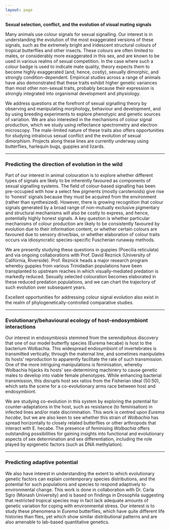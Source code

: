 ```yaml
---
layout: page
---
```


**Sexual selection, conflict, and the evolution of visual mating signals**

Many animals use colour signals for sexual signalling. Our interest is in understanding the evolution of the most exaggerated versions of these signals, such as the extremely
bright and iridescent structural colours of tropical butterflies and other insects. These colours are often limited to males, or considerably more exaggerated in this sex, and are known to be used in various realms of sexual competition. In the case where such a colour badge is used to indicate mate quality, theory expects them to become highly exaggerated (and, hence, costly), sexually dimorphic, and strongly condition-dependent. Empirical studies across a range of animals have also demonstrated that these traits exhibit higher genetic variances than most other non-sexual traits, probably because their expression is strongly integrated into organismal development and physiology.

We address questions at the forefront of sexual signalling theory by observing and manipulating morphology, behaviour and development, and by using breeding experiments to explore phenotypic and genetic sources of variation. We are also interested in the mechanisms of colour signal production, which we study using reflectance spectrometry and electron microscopy. The male-limited nature of these traits also offers opportunities for studying intralocus sexual conflict and the evolution of sexual dimorphism. Projects along these lines are currently underway using butterflies, harlequin bugs, guppies and lizards.

----

### Predicting the direction of evolution in the wild

Part of our interest in animal colouration is to explore whether different types of signals are likely to be inherently favoured as components of sexual signalling systems. The field of colour-based signalling has been pre-occupied with how a select few pigments (mostly carotenoids) give rise to ‘honest’ signals because they must be acquired from the environment (rather than synthesized). However, there is growing recognition that colour signals generated by a broad range of non-mutually exclusive pigmentary and structural mechanisms will also be costly to express, and hence, potentially highly honest signals. A key question is whether particular mechanisms of colour production are likely to be consistently favoured by evolution due to their information content, or whether certain colours are favoured due to sensory drive/bias, or whether elaboration of colour traits occurs via idiosyncratic species-specific Fuscherian runaway methods.

We are presently studying these questions in guppies (Poecilia reticulata) and via ongoing collaborations with Prof. David Reznick (University of California, Riverside). Prof. Reznick heads a major research program whereby guppies from various Trinidadian populations have been transplanted to upstream reaches in which visually-mediated predation is markedly reduced. Sexually selected colouration becomes elaborated in these reduced predation populations, and we can chart the trajectory of such evolution over subsequent years.

Excellent opportunities for addressing colour signal evolution also exist in the realm of phylogenetically-controlled comparative studies.

----

### Evolutionary/behavioural ecology of host-endosymbiont interactions

Our interest in endosymbiosis stemmed from the serendipitous discovery that one of our model butterfly species (Eurema hecabe) is host to the bacterium Wolbachia. This widespread endosymbiont of invertebrates is transmitted vertically, through the maternal line, and sometimes manipulates its hosts’ reproduction to apparently facilitate the rate of such transmission. One of the more intriguing manipulations is feminisation, whereby Wolbachia hijacks its hosts’ sex-determining machinery to cause genetic males to develop into viable female phenotypes. While enhancing bacterial transmission, this disrupts host sex ratios from the Fisherian ideal (50:50), which sets the scene for a co-evolutionary arms race between host and endosymbiont.

We are studying co-evolution in this system by exploring the potential for counter-adaptations in the host, such as resistance (to feminisation) in infected lines and/or mate discrimination. This work is centred upon _Eurema hecabe_, but we are also keen to see whether this strain of _Wolbachia_ has spread horizontally to closely related butterflies or other arthropods that interact with E. hecabe. The presence of feminising _Wolbachia_ offers outstanding possibilities for gaining insights into functional and evolutionary aspects of sex determination and sex differentiation, including the role played by epigenetic factors (such as DNA methylation).

----

### Predicting adaptive potential

We also have interest in understanding the extent to which evolutionary genetic factors can explain contemporary species distributions, and the potential for such populations and species to respond adaptively to environmental change. This work is done in collaboration with Dr. Carla Sgro (Monash University) and is based on findings in Drosophila suggesting that restricted tropical species may in fact lack adequate amounts of genetic variation for coping with environmental stress. Our interest is to study these phenomena in _Eurema_ butterflies, which have quite different life histories than flies, yet which show similar distributional patterns and are also amenable to lab-based quantitative genetics.
